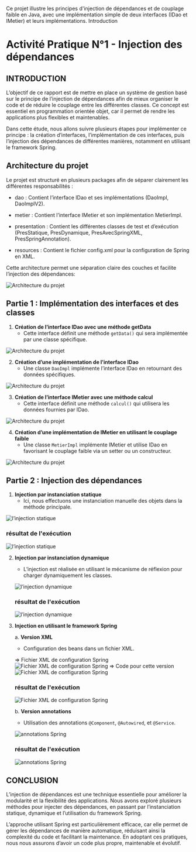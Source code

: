 Ce projet illustre les principes d'injection de dépendances et de couplage faible en Java, avec une implémentation simple de deux interfaces (IDao et IMetier) et leurs implémentations.
Introduction

# Activité Pratique N°1 - Injection des dépendances

## INTRODUCTION

L’objectif de ce rapport est de mettre en place un système de gestion basé sur le principe de l’injection de dépendances afin de mieux organiser le code et de réduire le couplage entre les différentes classes. 
Ce concept est essentiel en programmation orientée objet, car il permet de rendre les applications plus flexibles et maintenables.

Dans cette étude, nous allons suivre plusieurs étapes pour implémenter ce principe : la création d’interfaces, l’implémentation de ces interfaces, puis l’injection des dépendances de différentes manières, notamment en utilisant le framework Spring.

## Architecture du projet

Le projet est structuré en plusieurs packages afin de séparer clairement les différentes responsabilités :

- dao : Contient l’interface IDao et ses implémentations (DaoImpl, DaoImplV2).

- metier : Contient l’interface IMetier et son implémentation MetierImpl.

- presentation : Contient les différentes classes de test et d’exécution (PresStatique, PresDynamique, PresAvecSpringXML, PresSpringAnnotation).

- resources : Contient le fichier config.xml pour la configuration de Spring en XML.

Cette architecture permet une séparation claire des couches et facilite l’injection des dépendances:

![Architecture du projet](captures/image1.png)

## Partie 1 : Implémentation des interfaces et des classes

1. **Création de l’interface IDao avec une méthode getData**
    - Cette interface définit une méthode `getData()` qui sera implémentée par une classe spécifique.

![Architecture du projet](captures/image2.png)

2. **Création d’une implémentation de l’interface IDao**
    - Une classe `DaoImpl` implémente l’interface IDao en retournant des données spécifiques.

![Architecture du projet](captures/image3.png)

3. **Création de l’interface IMetier avec une méthode calcul**
    - Cette interface définit une méthode `calcul()` qui utilisera les données fournies par IDao.

![Architecture du projet](captures/image4.png)

4. **Création d’une implémentation de IMetier en utilisant le couplage faible**
    - Une classe `MetierImpl` implémente IMetier et utilise IDao en favorisant le couplage faible via un setter ou un constructeur.

![Architecture du projet](captures/image5.png)

## Partie 2 : Injection des dépendances

1. **Injection par instanciation statique**
    - Ici, nous effectuons une instanciation manuelle des objets dans la méthode principale.

![l’injection statique](captures/image6.png)

   ### résultat de l'exécution

![l’injection statique](captures/image7.png)

2. **Injection par instanciation dynamique**
    - L’injection est réalisée en utilisant le mécanisme de réflexion pour charger dynamiquement les classes.

    ![l’injection dynamique](captures/image8.png)

      ### résultat de l'exécution

    ![l’injection dynamique](captures/image9.png)

3. **Injection en utilisant le framework Spring**

   a. **Version XML**
    - Configuration des beans dans un fichier XML.

    => Fichier XML de configuration Spring
   ![Fichier XML de configuration Spring](captures/image10.png)
    => Code pour cette version
   ![Fichier XML de configuration Spring](captures/image12.png)

   ### résultat de l'exécution

   ![Fichier XML de configuration Spring](captures/image11.png)

   b. **Version annotations**
    - Utilisation des annotations `@Component`, `@Autowired`, et `@Service`.

   ![annotations Spring](captures/image13.png)

      ### résultat de l'exécution

   ![annotations Spring](captures/image14.png)

## CONCLUSION

L’injection de dépendances est une technique essentielle pour améliorer la modularité et la flexibilité des applications. Nous avons exploré plusieurs méthodes pour injecter des dépendances, en passant par l’instanciation statique, dynamique et l’utilisation du framework Spring.

L’approche utilisant Spring est particulièrement efficace, car elle permet de gérer les dépendances de manière automatique, réduisant ainsi la complexité du code et facilitant la maintenance. En adoptant ces pratiques, nous nous assurons d’avoir un code plus propre, maintenable et évolutif.

